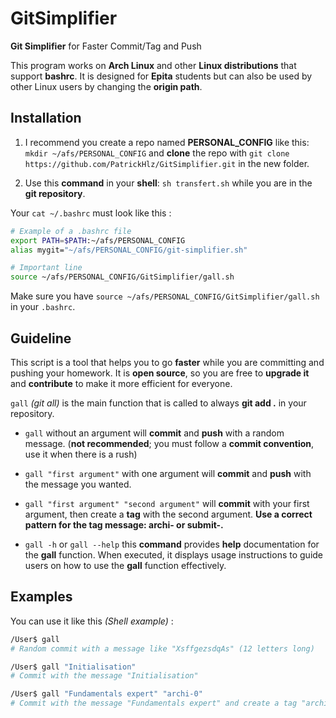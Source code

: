 # GitSimplifier

**Git Simplifier** for Faster Commit/Tag and Push

This program works on **Arch Linux** and other **Linux distributions** that support **bashrc**.
It is designed for **Epita** students but can also be used by other Linux users by changing the **origin path**.

## Installation

1. I recommend you create a repo named **PERSONAL_CONFIG** like this: `mkdir ~/afs/PERSONAL_CONFIG` and **clone** the repo with `git clone https://github.com/PatrickHlz/GitSimplifier.git` in the new folder.

2. Use this **command** in your **shell**: `sh transfert.sh` while you are in the **git repository**.

Your `cat ~/.bashrc` must look like this :
```sh
# Example of a .bashrc file
export PATH=$PATH:~/afs/PERSONAL_CONFIG
alias mygit="~/afs/PERSONAL_CONFIG/git-simplifier.sh"

# Important line
source ~/afs/PERSONAL_CONFIG/GitSimplifier/gall.sh
``` 
Make sure you have `source ~/afs/PERSONAL_CONFIG/GitSimplifier/gall.sh` in your `.bashrc`.

## Guideline

This script is a tool that helps you to go **faster** while you are committing and pushing your homework. It is **open source**, so you are free to **upgrade it** and **contribute** to make it more efficient for everyone.

`gall` *(git all)* is the main function that is called to always **git add .** in your repository.

+ `gall` without an argument will **commit** and **push** with a random message. (**not recommended**; you must follow a **commit convention**, use it when there is a rush)

+ `gall "first argument"`  with one argument will **commit** and **push** with the message you wanted.

+ `gall "first argument" "second argument"` will **commit** with your first argument, then create a **tag** with the second argument. **Use a correct pattern for the tag message: archi- or submit-.**

+ `gall -h` or `gall --help` this **command** provides **help** documentation for the **gall** function. When executed, it displays usage instructions to guide users on how to use the **gall** function effectively.
## Examples

You can use it like this *(Shell example)* :

```sh
/User$ gall
# Random commit with a message like "XsffgezsdqAs" (12 letters long)

/User$ gall "Initialisation"
# Commit with the message "Initialisation"

/User$ gall "Fundamentals expert" "archi-0"
# Commit with the message "Fundamentals expert" and create a tag "archi-0" that will be directly pushed on the intranet
```
